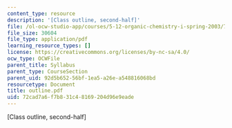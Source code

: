 ```yaml
---
content_type: resource
description: '[Class outline, second-half]'
file: /ol-ocw-studio-app/courses/5-12-organic-chemistry-i-spring-2003/72cad7a6f7b831c48169204d96e9eade_outline.pdf
file_size: 30604
file_type: application/pdf
learning_resource_types: []
license: https://creativecommons.org/licenses/by-nc-sa/4.0/
ocw_type: OCWFile
parent_title: Syllabus
parent_type: CourseSection
parent_uid: 92d5b652-56bf-1ea5-a26e-a548816068bd
resourcetype: Document
title: outline.pdf
uid: 72cad7a6-f7b8-31c4-8169-204d96e9eade
---
```

[Class outline, second-half]